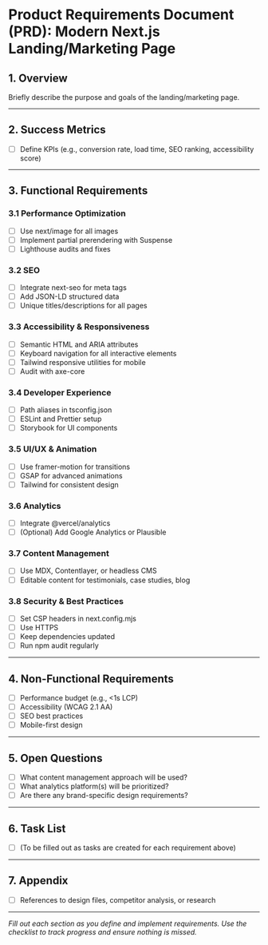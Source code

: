 # Product Requirements Document (PRD): Modern Next.js Landing/Marketing Page

## 1. Overview
Briefly describe the purpose and goals of the landing/marketing page.

---

## 2. Success Metrics
- [ ] Define KPIs (e.g., conversion rate, load time, SEO ranking, accessibility score)

---

## 3. Functional Requirements

### 3.1 Performance Optimization
- [ ] Use next/image for all images
- [ ] Implement partial prerendering with Suspense
- [ ] Lighthouse audits and fixes

### 3.2 SEO
- [ ] Integrate next-seo for meta tags
- [ ] Add JSON-LD structured data
- [ ] Unique titles/descriptions for all pages

### 3.3 Accessibility & Responsiveness
- [ ] Semantic HTML and ARIA attributes
- [ ] Keyboard navigation for all interactive elements
- [ ] Tailwind responsive utilities for mobile
- [ ] Audit with axe-core

### 3.4 Developer Experience
- [ ] Path aliases in tsconfig.json
- [ ] ESLint and Prettier setup
- [ ] Storybook for UI components

### 3.5 UI/UX & Animation
- [ ] Use framer-motion for transitions
- [ ] GSAP for advanced animations
- [ ] Tailwind for consistent design

### 3.6 Analytics
- [ ] Integrate @vercel/analytics
- [ ] (Optional) Add Google Analytics or Plausible

### 3.7 Content Management
- [ ] Use MDX, Contentlayer, or headless CMS
- [ ] Editable content for testimonials, case studies, blog

### 3.8 Security & Best Practices
- [ ] Set CSP headers in next.config.mjs
- [ ] Use HTTPS
- [ ] Keep dependencies updated
- [ ] Run npm audit regularly

---

## 4. Non-Functional Requirements
- [ ] Performance budget (e.g., <1s LCP)
- [ ] Accessibility (WCAG 2.1 AA)
- [ ] SEO best practices
- [ ] Mobile-first design

---

## 5. Open Questions
- [ ] What content management approach will be used?
- [ ] What analytics platform(s) will be prioritized?
- [ ] Are there any brand-specific design requirements?

---

## 6. Task List
- [ ] (To be filled out as tasks are created for each requirement above)

---

## 7. Appendix
- [ ] References to design files, competitor analysis, or research

---

*Fill out each section as you define and implement requirements. Use the checklist to track progress and ensure nothing is missed.*
